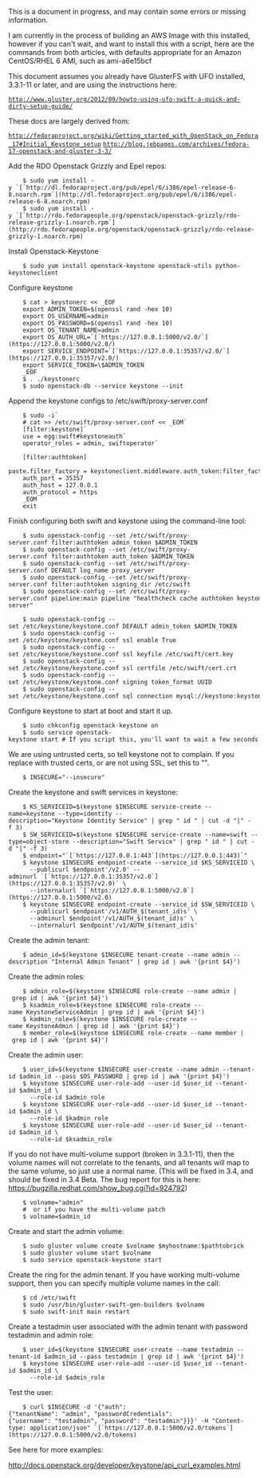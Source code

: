 This is a document in progress, and may contain some errors or missing information.

I am currently in the process of building an AWS Image with this installed, however if you can't wait, and want to install this with a script, here are the commands from both articles, with defaults appropriate for an Amazon CentOS/RHEL 6 AMI, such as ami-a6e15bcf

This document assumes you already have GlusterFS with UFO installed, 3.3.1-11 or later, and are using the instructions here:

[`http://www.gluster.org/2012/09/howto-using-ufo-swift-a-quick-and-dirty-setup-guide/`](http://www.gluster.org/2012/09/howto-using-ufo-swift-a-quick-and-dirty-setup-guide/)

These docs are largely derived from:

[`http://fedoraproject.org/wiki/Getting_started_with_OpenStack_on_Fedora_17#Initial_Keystone_setup`](http://fedoraproject.org/wiki/Getting_started_with_OpenStack_on_Fedora_17#Initial_Keystone_setup)
[`http://blog.jebpages.com/archives/fedora-17-openstack-and-gluster-3-3/`](http://blog.jebpages.com/archives/fedora-17-openstack-and-gluster-3-3/)

Add the RDO Openstack Grizzly and Epel repos:

		$ sudo yum install -y `[`http://dl.fedoraproject.org/pub/epel/6/i386/epel-release-6-8.noarch.rpm`](http://dl.fedoraproject.org/pub/epel/6/i386/epel-release-6-8.noarch.rpm)
		$ sudo yum install -y `[`http://rdo.fedorapeople.org/openstack/openstack-grizzly/rdo-release-grizzly-1.noarch.rpm`](http://rdo.fedorapeople.org/openstack/openstack-grizzly/rdo-release-grizzly-1.noarch.rpm)

Install Openstack-Keystone

		$ sudo yum install openstack-keystone openstack-utils python-keystoneclient

Configure keystone

		$ cat > keystonerc << _EOF
		export ADMIN_TOKEN=$(openssl rand -hex 10)
		export OS_USERNAME=admin
		export OS_PASSWORD=$(openssl rand -hex 10)
		export OS_TENANT_NAME=admin
		export OS_AUTH_URL=`[`https://127.0.0.1:5000/v2.0/`](https://127.0.0.1:5000/v2.0/)
		export SERVICE_ENDPOINT=`[`https://127.0.0.1:35357/v2.0/`](https://127.0.0.1:35357/v2.0/)
		export SERVICE_TOKEN=\$ADMIN_TOKEN
		_EOF
		$ . ./keystonerc
		$ sudo openstack-db --service keystone --init

Append the keystone configs to /etc/swift/proxy-server.conf

		$ sudo -i`
		# cat >> /etc/swift/proxy-server.conf << _EOM`
		[filter:keystone]`
		use = egg:swift#keystoneauth`
		operator_roles = admin, swiftoperator`
		
		[filter:authtoken]
		paste.filter_factory = keystoneclient.middleware.auth_token:filter_factory
		auth_port = 35357
		auth_host = 127.0.0.1
		auth_protocol = https
		_EOM
		exit

Finish configuring both swift and keystone using the command-line tool:

		$ sudo openstack-config --set /etc/swift/proxy-server.conf filter:authtoken admin_token $ADMIN_TOKEN
		$ sudo openstack-config --set /etc/swift/proxy-server.conf filter:authtoken auth_token $ADMIN_TOKEN
		$ sudo openstack-config --set /etc/swift/proxy-server.conf DEFAULT log_name proxy_server
		$ sudo openstack-config --set /etc/swift/proxy-server.conf filter:authtoken signing_dir /etc/swift
		$ sudo openstack-config --set /etc/swift/proxy-server.conf pipeline:main pipeline "healthcheck cache authtoken keystone proxy-server"

		$ sudo openstack-config --set /etc/keystone/keystone.conf DEFAULT admin_token $ADMIN_TOKEN
		$ sudo openstack-config --set /etc/keystone/keystone.conf ssl enable True
		$ sudo openstack-config --set /etc/keystone/keystone.conf ssl keyfile /etc/swift/cert.key
		$ sudo openstack-config --set /etc/keystone/keystone.conf ssl certfile /etc/swift/cert.crt
		$ sudo openstack-config --set /etc/keystone/keystone.conf signing token_format UUID
		$ sudo openstack-config --set /etc/keystone/keystone.conf sql connection mysql://keystone:keystone@127.0.0.1/keystone

Configure keystone to start at boot and start it up.

		$ sudo chkconfig openstack-keystone on
		$ sudo service openstack-keystone start # If you script this, you'll want to wait a few seconds to start using it

We are using untrusted certs, so tell keystone not to complain. If you replace with trusted certs, or are not using SSL, set this to "".

		$ INSECURE="--insecure"

Create the keystone and swift services in keystone:

		$ KS_SERVICEID=$(keystone $INSECURE service-create --name=keystone --type=identity --description="Keystone Identity Service" | grep " id " | cut -d "|" -f 3)
		$ SW_SERVICEID=$(keystone $INSECURE service-create --name=swift --type=object-store --description="Swift Service" | grep " id " | cut -d "|" -f 3)
		$ endpoint="`[`https://127.0.0.1:443`](https://127.0.0.1:443)`"
		$ keystone $INSECURE endpoint-create --service_id $KS_SERVICEID \
		  --publicurl $endpoint'/v2.0' --adminurl `[`https://127.0.0.1:35357/v2.0`](https://127.0.0.1:35357/v2.0)` \
		  --internalurl `[`https://127.0.0.1:5000/v2.0`](https://127.0.0.1:5000/v2.0)
		$ keystone $INSECURE endpoint-create --service_id $SW_SERVICEID \
		  --publicurl $endpoint'/v1/AUTH_$(tenant_id)s' \
		  --adminurl $endpoint'/v1/AUTH_$(tenant_id)s' \
		  --internalurl $endpoint'/v1/AUTH_$(tenant_id)s'

Create the admin tenant:

		$ admin_id=$(keystone $INSECURE tenant-create --name admin --description "Internal Admin Tenant" | grep id | awk '{print $4}')

Create the admin roles:

		$ admin_role=$(keystone $INSECURE role-create --name admin | grep id | awk '{print $4}')
		$ ksadmin_role=$(keystone $INSECURE role-create --name KeystoneServiceAdmin | grep id | awk '{print $4}')
		$ kadmin_role=$(keystone $INSECURE role-create --name KeystoneAdmin | grep id | awk '{print $4}')
		$ member_role=$(keystone $INSECURE role-create --name member | grep id | awk '{print $4}')

Create the admin user:

		$ user_id=$(keystone $INSECURE user-create --name admin --tenant-id $admin_id --pass $OS_PASSWORD | grep id | awk '{print $4}')
		$ keystone $INSECURE user-role-add --user-id $user_id --tenant-id $admin_id \
		  --role-id $admin_role
		$ keystone $INSECURE user-role-add --user-id $user_id --tenant-id $admin_id \
		  --role-id $kadmin_role
		$ keystone $INSECURE user-role-add --user-id $user_id --tenant-id $admin_id \
		  --role-id $ksadmin_role

If you do not have multi-volume support (broken in 3.3.1-11), then the volume names will not correlate to the tenants, and all tenants will map to the same volume, so just use a normal name. (This will be fixed in 3.4, and should be fixed in 3.4 Beta. The bug report for this is here: <https://bugzilla.redhat.com/show_bug.cgi?id=924792>)

		$ volname="admin"
		#  or if you have the multi-volume patch
		$ volname=$admin_id

Create and start the admin volume:

		$ sudo gluster volume create $volname $myhostname:$pathtobrick
		$ sudo gluster volume start $volname
		$ sudo service openstack-keystone start

Create the ring for the admin tenant. If you have working multi-volume support, then you can specify multiple volume names in the call:

		$ cd /etc/swift
		$ sudo /usr/bin/gluster-swift-gen-builders $volname
		$ sudo swift-init main restart

Create a testadmin user associated with the admin tenant with password testadmin and admin role:

		$ user_id=$(keystone $INSECURE user-create --name testadmin --tenant-id $admin_id --pass testadmin | grep id | awk '{print $4}')
		$ keystone $INSECURE user-role-add --user-id $user_id --tenant-id $admin_id \
		  --role-id $admin_role

Test the user:

		$ curl $INSECURE -d '{"auth":{"tenantName": "admin", "passwordCredentials":{"username": "testadmin", "password": "testadmin"}}}' -H "Content-type: application/json" `[`https://127.0.0.1:5000/v2.0/tokens`](https://127.0.0.1:5000/v2.0/tokens)

See here for more examples:

<http://docs.openstack.org/developer/keystone/api_curl_examples.html>
